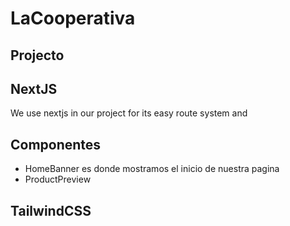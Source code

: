 # LaCooperativa

## Projecto

## NextJS
We use nextjs in our project for its easy route system and 

## Componentes
- HomeBanner es donde mostramos el inicio de nuestra pagina
- ProductPreview

## TailwindCSS
